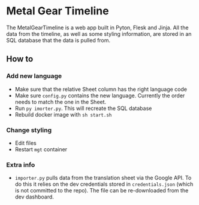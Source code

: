 # Metal Gear Timeline

The MetalGearTimeline is a web app built in Pyton, Flesk and Jinja. All the data from the timeline, as well as some styling information, are stored in an SQL database that the data is pulled from.

## How to

### Add new language

- Make sure that the relative Sheet column has the right language code
- Make sure `config.py` contains the new language. Currently the order needs to match the one in the Sheet.
- Run `py imorter.py`. This will recreate the SQL database
- Rebuild docker image with `sh start.sh`

### Change styling

- Edit files
- Restart `mgt` container

### Extra info

- `importer.py` pulls data from the translation sheet via the Google API. To do this it relies on the dev credentials stored in `credentials.json` (which is not committed to the repo). The file can be re-downloaded from the dev dashboard.
